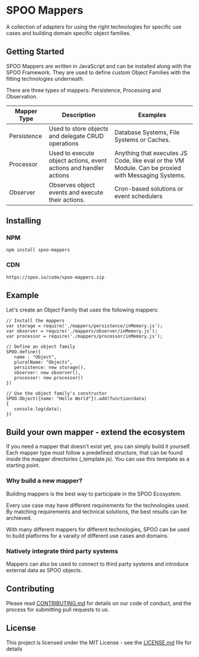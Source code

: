 # SPOO Mappers

A collection of adapters for using the right technologies for specific use cases and building domain specific object families. 

## Getting Started

SPOO Mappers are written in JavaScript and can be installed along with the SPOO Framework. They are used to define custom Object Families with the fitting technologies underneath.

There are three types of mappers: Persistence, Processing and Observation.


| Mapper Type | Description | Examples
--- | --- | ---
|Persistence| Used to store objects and delegate CRUD operations | Database Systems, File Systems or Caches.
Processor | Used to execute object actions, event actions and handler actions |  Anything that executes JS Code, like eval or the VM Module. Can be proxied with Messaging Systems.
Observer | Observes object events and execute their actions. | Cron-based solutions or event schedulers



## Installing


### NPM


```
npm install spoo-mappers
```


### CDN


```
https://spoo.io/code/spoo-mappers.zip
```

## Example

Let's create an Object Family that uses the following mappers:

```
// Install the mappers
var storage = require('./mappers/persistence/inMemory.js');
var observer = require('./mappers/observer/inMemory.js');
var processor = require('./mappers/processor/inMemory.js');

// Define an object family
SPOO.define({
   name : "Object",
   pluralName: "Objects",
   persistence: new storage(),
   observer: new observer(),
   processor: new processor()
})

// Use the object family's constructor
SPOO.Object({name: "Hello World"}).add(function(data)
{
   console.log(data);
})
```

## Build your own mapper - extend the ecosystem

If you need a mapper that doesn't exist yet, you can simply build it yourself. Each mapper type must follow a predefined structure, that can be found inside the mapper directories (_template.js). You can use this template as a starting point.

### Why build a new mapper?

Building mappers is the best way to participate in the SPOO Ecosystem. 

Every use case may have different requirements for the technologies used. By matching requirements and technical solutions, the best results can be archieved.

With many different mappers for different technologies, SPOO can be used to build platforms for a varaity of different use cases and domains.

### Natively integrate third party systems

Mappers can also be used to connect to third party systems and introduce external data as SPOO objects.


## Contributing

Please read [CONTRIBUTING.md](https://gist.github.com/PurpleBooth/b24679402957c63ec426) for details on our code of conduct, and the process for submitting pull requests to us.



## License

This project is licensed under the MIT License - see the [LICENSE.md](LICENSE.md) file for details